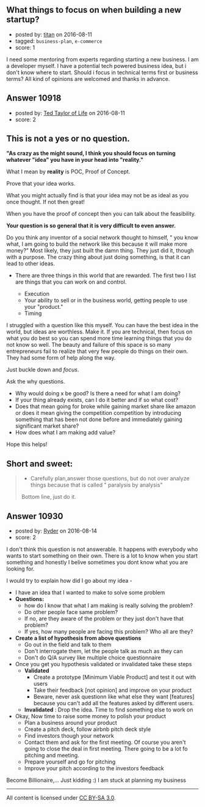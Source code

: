 ## What things to focus on when building a new startup?

- posted by: [titan](https://stackexchange.com/users/1713534/titan) on 2016-08-11
- tagged: `business-plan`, `e-commerce`
- score: 1

I need some mentoring from experts regarding starting a new business. I am a developer myself. I have a potential tech powered business idea, but i don't know where to start. Should i focus in technical terms first or business terms? All kind of opinions are welcomed and thanks in advance. 


## Answer 10918

- posted by: [Ted Taylor of Life](https://stackexchange.com/users/4406495/ted-taylor-of-life) on 2016-08-11
- score: 2



This is not a yes or no question.
---------------------------------

**"As crazy as the might sound, I think you should focus on turning whatever "idea" you have in your head into "reality."**

What I mean by **reality** is POC, Proof of Concept.

Prove that your idea works.

What you might actually find is that your idea may not be as ideal as you once thought. If not then great!

When you have the proof of concept then you can talk about the feasibility.

**Your question is so general that it is very difficult to even answer.** 

Do you think any inventor of a social network thought to himself, " you know what, I am going to build the network like this because it will make more money?" Most likely, they just built the damn thing. They just did it, though with a purpose. The crazy thing about just doing something, is that it can lead to other ideas. 

  - There are three things in this world that are rewarded. The first two I list are things that you can work on and control.

      - Execution 
      - Your ability to sell or in the business world, getting people to use your "product."
      - Timing

I struggled with a question like this myself. You can have the best idea in the world, but ideas are worthless. Make it. If you are technical, then focus on what you do best so you can spend more time learning things that you do not know so well. The beauty and failure of this space is so many entrepreneurs fail to realize that very few people do things on their own. They had some form of help along the way. 

Just buckle down and *focus*.

Ask the why questions. 

 - Why would doing x be good? Is there a need for what I am doing? 
 - If your thing already exists, can I do it better and if so what cost? 
 - Does that mean going for broke while gaining market share like amazon or does it mean giving the competition competition by introducing something that has been not done before and immediately gaining significant market share? 
 - How does what I am making add value? 

Hope this helps! 

## **Short and sweet:**
> 
> - Carefully plan,answer those questions, but do not over analyze things because that is called " paralysis by analysis"
> 
> Bottom line, just do it.

 
        


## Answer 10930

- posted by: [Ryder](https://stackexchange.com/users/4669595/ryder) on 2016-08-14
- score: 2

I don't think this question is not answerable. It happens with everybody who wants to start something on their own. There is a lot to know when you start something and honestly I belive sometimes you dont know what you are looking for. 

I would try to explain how did I go about my idea - 

 - I have an idea that I wanted to make to solve some problem 
 - **Questions:**
     -  how do I know that what I am making is really solving the problem?   
     - Do other people face same problem?  
     - If no, are they aware of the problem or they just don't have
   that problem?  
     - If yes, how many people are facing this problem? Who all are
   they?
 - **Create a list of hypothesis from above questions**
     - Go out in the field and talk to them 
     - Don't interrogate them, let the people talk as much as they can
     - Don't do Q/A survey like multiple choice questionnaire
 - Once you get you hypothesis validated or invalidated take these steps
     - **Validated**
         - Create a prototype [Minimum Viable Product] and test it out with users
         - Take their feedback [not opinion] and improve on your product
         - Beware, never ask questionn like what else they want [features] because you can't add all the features asked by different users. 
     - **Invalidated** : Drop the idea. Time to find something else to work on   
 - Okay, Now time to raise some money to polish your product
     - Plan a business around your product
     - Create a pitch deck, follow airbnb pitch deck style
     - Find investors though your network
     - Contact them and ask for the first meeting. Of course you aren't going to close the deal in first meeting. There going to be a lot fo pitching and meeting. 
     - Prepare yourself and go for pitching
     - Improve your pitch according to the investors feedback 


Become Billionaire,... Just kidding :) 
I am stuck at planning my business  




---

All content is licensed under [CC BY-SA 3.0](https://creativecommons.org/licenses/by-sa/3.0/).
